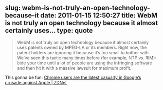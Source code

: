 slug: webm-is-not-truly-an-open-technology-because-it
date: 2011-01-15 12:50:27
title: WebM is not truly an open technology because it almost certainly uses...
type: quote
---

> WebM is not truly an open technology because it almost certainly uses patents owned by MPEG-LA or its members. Right now, the patent holders are ignoring it because it’s too small to bother with. We’ve seen this tactic many times before (for example, NTP vs. RIM): bide your time until a lot of people are using the infringing software and then hit it with a massive lawsuit for maximum profit.

This gonna be fun: [Chrome users are the latest casualty in Google’s crusade against Apple | ZDNet](http://www.zdnet.com/blog/burnette/chrome-users-are-the-latest-casualty-in-googles-crusade-against-apple/2158)

